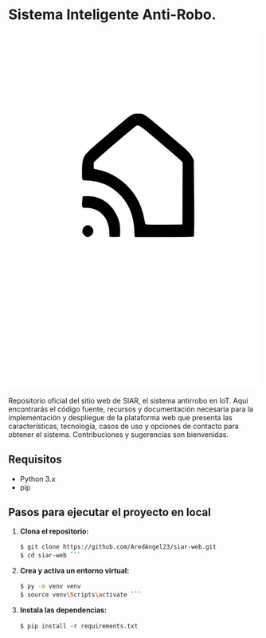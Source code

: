 # Sistema Inteligente Anti-Robo.

![siar_logo](https://github.com/AredAngel23/siar-web/blob/f93550a63de37e59fe3a2952924c90ec76b9ed4d/mysite/home/static/images/SIAR_LOGO.svg)

Repositorio oficial del sitio web de SIAR, el sistema antirrobo en IoT. Aquí encontrarás el código fuente, recursos y documentación necesaria para la implementación y despliegue de la plataforma web que presenta las características, tecnología, casos de uso y opciones de contacto para obtener el sistema. Contribuciones y sugerencias son bienvenidas.
## Requisitos

- Python 3.x
- pip

## Pasos para ejecutar el proyecto en local

1. **Clona el repositorio:**

   ```bash
   $ git clone https://github.com/AredAngel23/siar-web.git
   $ cd siar-web ```

2. **Crea y activa un entorno virtual:**

   ```bash
   $ py -m venv venv
   $ source venv\Scripts\activate ```

3. **Instala las dependencias:**

   `$ pip install -r requirements.txt `
